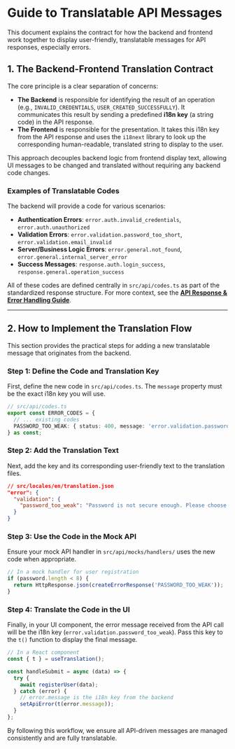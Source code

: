 # Guide to Translatable API Messages

This document explains the contract for how the backend and frontend work together to display user-friendly, translatable messages for API responses, especially errors.

## 1. The Backend-Frontend Translation Contract

The core principle is a clear separation of concerns:

-   **The Backend** is responsible for identifying the result of an operation (e.g., `INVALID_CREDENTIALS`, `USER_CREATED_SUCCESSFULLY`). It communicates this result by sending a predefined **i18n key** (a string code) in the API response.
-   **The Frontend** is responsible for the presentation. It takes this i18n key from the API response and uses the `i18next` library to look up the corresponding human-readable, translated string to display to the user.

This approach decouples backend logic from frontend display text, allowing UI messages to be changed and translated without requiring any backend code changes.

### Examples of Translatable Codes

The backend will provide a code for various scenarios:

-   **Authentication Errors**: `error.auth.invalid_credentials`, `error.auth.unauthorized`
-   **Validation Errors**: `error.validation.password_too_short`, `error.validation.email_invalid`
-   **Server/Business Logic Errors**: `error.general.not_found`, `error.general.internal_server_error`
-   **Success Messages**: `response.auth.login_success`, `response.general.operation_success`

All of these codes are defined centrally in `src/api/codes.ts` as part of the standardized response structure. For more context, see the **[API Response & Error Handling Guide](./ERROR_HANDLING.md)**.

---

## 2. How to Implement the Translation Flow

This section provides the practical steps for adding a new translatable message that originates from the backend.

### Step 1: Define the Code and Translation Key

First, define the new code in `src/api/codes.ts`. The `message` property must be the exact i18n key you will use.

```typescript
// src/api/codes.ts
export const ERROR_CODES = {
  // ... existing codes
  PASSWORD_TOO_WEAK: { status: 400, message: 'error.validation.password_too_weak' },
} as const;
```

### Step 2: Add the Translation Text

Next, add the key and its corresponding user-friendly text to the translation files.

```json
// src/locales/en/translation.json
"error": {
  "validation": {
    "password_too_weak": "Password is not secure enough. Please choose a stronger password."
  }
}
```

### Step 3: Use the Code in the Mock API

Ensure your mock API handler in `src/api/mocks/handlers/` uses the new code when appropriate.

```typescript
// In a mock handler for user registration
if (password.length < 8) {
  return HttpResponse.json(createErrorResponse('PASSWORD_TOO_WEAK'));
}
```

### Step 4: Translate the Code in the UI

Finally, in your UI component, the error message received from the API call will be the i18n key (`error.validation.password_too_weak`). Pass this key to the `t()` function to display the final message.

```jsx
// In a React component
const { t } = useTranslation();

const handleSubmit = async (data) => {
  try {
    await registerUser(data);
  } catch (error) {
    // error.message is the i18n key from the backend
    setApiError(t(error.message));
  }
};
```

By following this workflow, we ensure all API-driven messages are managed consistently and are fully translatable.
